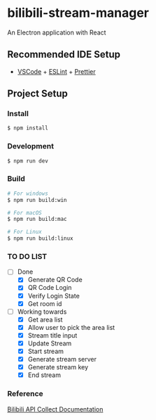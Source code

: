 # bilibili-stream-manager

An Electron application with React

## Recommended IDE Setup

- [VSCode](https://code.visualstudio.com/) + [ESLint](https://marketplace.visualstudio.com/items?itemName=dbaeumer.vscode-eslint) + [Prettier](https://marketplace.visualstudio.com/items?itemName=esbenp.prettier-vscode)

## Project Setup

### Install

```bash
$ npm install
```

### Development

```bash
$ npm run dev
```

### Build

```bash
# For windows
$ npm run build:win

# For macOS
$ npm run build:mac

# For Linux
$ npm run build:linux
```

### TO DO LIST
- [ ] Done
  - [x] Generate QR Code
  - [x] QR Code Login
  - [x] Verify Login State
  - [x] Get room id
- [ ] Working towards
  - [x] Get area list
  - [x] Allow user to pick the area list
  - [x] Stream title input
  - [x] Update Stream
  - [x] Start stream
  - [x] Generate stream server
  - [x] Generate stream key
  - [x] End stream

### Reference
[Bilibili API Collect Documentation](https://socialsisteryi.github.io/bilibili-API-collect/)
